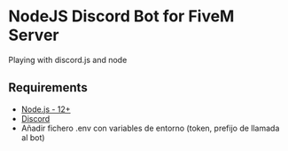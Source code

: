 # NodeJS Discord Bot for FiveM Server

Playing with discord.js and node

## Requirements

- [Node.js - 12+](http://nodejs.org/)
- [Discord](https://discordapp.com/) 
- Añadir fichero .env con variables de entorno (token, prefijo de llamada al bot)
